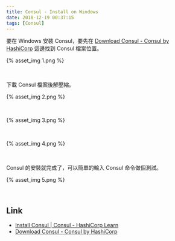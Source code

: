 ```yaml
---
title: Consul - Install on Windows
date: 2018-12-19 00:37:15
tags: [Consul]
---
```


要在 Windows 安裝 Consul，要先在 [Download Consul - Consul by HashiCorp](https://www.consul.io/downloads.html) 這邊找到 Consul 檔案位置。  

<!-- More -->

{% asset_img 1.png %}

<br/>


下載 Consul 檔案後解壓縮。

{% asset_img 2.png %}

<br/>


{% asset_img 3.png %}

<br/>


{% asset_img 4.png %}

<br/>


Consul 的安裝就完成了，可以簡單的輸入 Consul 命令做個測試。  

{% asset_img 5.png %}

<br/>


Link
----
* [Install Consul | Consul - HashiCorp Learn](https://learn.hashicorp.com/consul/getting-started/install)
* [Download Consul - Consul by HashiCorp](https://www.consul.io/downloads.html)
